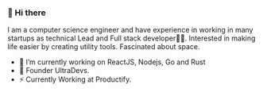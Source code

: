 ### 👋 Hi there 
I am a computer science engineer and have experience in working in many startups as technical Lead and Full stack developer👨‍💻. Interested in making life easier by creating utility tools. Fascinated about space.


- 🔭 I’m currently working on ReactJS, Nodejs, Go and Rust
- 🍔 Founder UltraDevs.
- ⚡ Currently Working at Productify.



